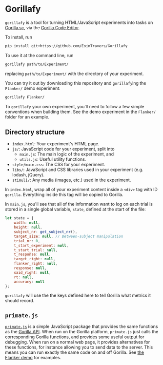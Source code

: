 # Gorillafy

`gorillafy` is a tool for turning HTML/JavaScript experiments into
tasks on [Gorilla.sc](https://gorilla.sc/),
via the [Gorilla Code Editor](https://gorilla.sc/info/code-editor/).

To install, run

```bash
pip install git+https://github.com/EoinTravers/Gorillafy
```

To use it at the command line, run

```bash
gorillafy path/to/Experiment/
```

replacing `path/to/Experiment/` with the directory of your experiment.

You can try it out by downloading this repository
and `gorillafy`ing the `Flanker/` demo experiment:

```bash
gorillafy Flanker/
```
To `gorillafy` your own experiment,
you'll need to follow a few simple conventions when building them.
See the demo experiment in the `Flanker/` folder for an example.

## Directory structure

- `index.html`: Your experiment's HTML page.
- `js/`: JavaScript code for your experiment, split into
  - `main.js`: The main logic of the experiment, and
  - `utils.js`: Useful utility functions.
- `style/main.css`: The CSS for your experiment.
- `libs/`: JavaScript and CSS libraries used in your experiment (e.g. lodash, jQuery).
- `stimuli/`: Any media (images, etc.) used in the experiment.

In `index.html`, wrap all of your experiment content inside a `<div>` tag with ID `gorilla`.
Everything inside this tag will be copied to Gorilla.

In `main.js`, you'll see that all of the information want to log on each trial
is stored in a single global variable, `state`, defined at the start of the file:

```js
let state = {
    width: null,
    height: null,
    subject_nr: get_subject_nr(),
    target_size: null, // Between-subject manipulation
    trial_nr: 0,
    t_start_experiment: null,
    t_start_trial: null,
    t_response: null,
    target_right: null,
    flanker_right: null,
    response: null,
    said_right: null,
    rt: null,
    accuracy: null
};
```

`gorillafy` will use the the keys defined here
to tell Gorilla what metrics it should record.

## `primate.js`

[`primate.js`](https://github.com/eointravers/primate.js) is a simple JavaScript package
that provides the same functions as the [Gorilla API](https://gorilla.sc/support/api/gorilla).
When run on the Gorilla platform,
`primate.js` just calls the corresponding Gorilla functions,
and provides some useful output for debugging.
When run on a normal web page, it provides alternatives for these functions,
for instance allowing you to send data to the server.
This means you can run exactly the same code on and off Gorilla.
See [the Flanker demo](./Flanker/js/main.js) for examples.
